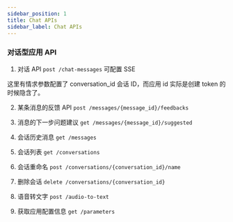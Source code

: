 ```yaml
---
sidebar_position: 1
title: Chat APIs
sidebar_label: Chat APIs
---
```


### 对话型应用 API
1. 对话 API ```post /chat-messages``` 可配置 SSE

这里有情求参数配置了 conversation_id 会话 ID，而应用 id 实际是创建 token 的时候隐含了。

2. 某条消息的反馈 API ```post /messages/{message_id}/feedbacks```

3. 消息的下一步问题建议 ```get /messages/{message_id}/suggested```

4. 会话历史消息 ```get /messages```

5. 会话列表 ```get /conversations```

6. 会话重命名 ```post /conversations/{conversation_id}/name```

7. 删除会话 ```delete /conversations/{conversation_id}```

8. 语音转文字 ```post /audio-to-text```

9. 获取应用配置信息 ```get /parameters```
